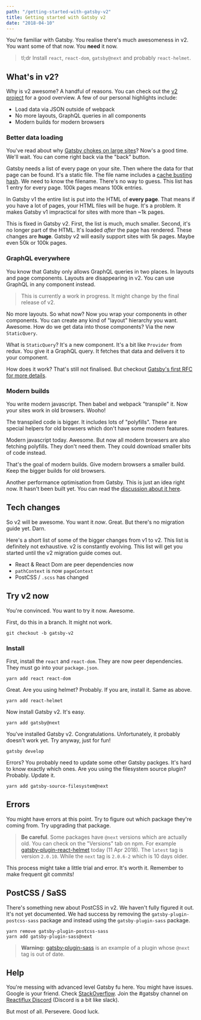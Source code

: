 ```yaml
---
path: "/getting-started-with-gatsby-v2"
title: Getting started with Gatsby v2
date: "2018-04-10"
---
```

You're familiar with Gatsby. You realise there's much awesomeness in v2. You want some of that now. You **need** it now.

> tl;dr Install `react`, `react-dom`, `gatsby@next` and probably `react-helmet`.

## What's in v2?  

Why is v2 awesome? A handful of reasons. You can check out the [v2 project](https://github.com/gatsbyjs/gatsby/projects/2) for a good overview. A few of our personal highlights include:

* Load data via JSON outside of webpack
* No more layouts, GraphQL queries in all components
* Modern builds for modern browsers

### Better data loading

You've read about why [Gatsby chokes on large sites](/can-gatsby-handle-large-sites)? Now's a good time. We'll wait. You can come right back via the "back" button.

Gatsby needs a list of every page on your site. Then where the data for that page can be found. It's a static file. The file name includes a [cache busting hash](/what-is-cache-busting-or-content-hashing). We need to know the filename. There's no way to guess. This list has 1 entry for every page. 100k pages means 100k entries.

In Gatsby v1 the entire list is put into the HTML of **every page**. That means if you have a lot of pages, your HTML files will be huge. It's a problem. It makes Gatsby v1 impractical for sites with more than ~1k pages.

This is fixed in Gatsby v2. First, the list is much, much smaller. Second, it's no longer part of the HTML. It's loaded *after* the page has rendered. These changes are **huge**. Gatsby v2 will easily support sites with 5k pages. Maybe even 50k or 100k pages.

### GraphQL everywhere

You know that Gatsby only allows GraphQL queries in two places. In layouts and page components. Layouts are disappearing in v2. You can use GraphQL in any component instead.

> This is currently a work in progress. It might change by the final release of v2.

No more layouts. So what now? Now you wrap your components in other components. You can create any kind of "layout" hierarchy you want. Awesome. How do we get data into those components? Via the new `StaticQuery`.

What is `StaticQuery`? It's a new component. It's a bit like `Provider` from redux. You give it a GraphQL query. It fetches that data and delivers it to your component.

How does it work? That's still not finalised. But checkout [Gatsby's first RFC for more details](https://github.com/gatsbyjs/rfcs/pull/2).

### Modern builds

You write modern javascript. Then babel and webpack "transpile" it. Now your sites work in old browsers. Wooho!

The transpiled code is bigger. It includes lots of "polyfills". These are special helpers for old browsers which don't have some modern features.

Modern javascript today. Awesome. But now all modern browsers are also fetching polyfills. They don't need them. They could download smaller bits of code instead.

That's the goal of modern builds. Give modern browsers a smaller build. Keep the bigger builds for old browsers.

Another performance optimisation from Gatsby. This is just an idea right now. It hasn't been built yet. You can read the [discussion about it here](https://github.com/gatsbyjs/gatsby/issues/2114).

## Tech changes

So v2 will be awesome. You want it *now*. Great. But there's no migration guide yet. Darn.

Here's a short list of some of the bigger changes from v1 to v2. This list is definitely not exhaustive. v2 is constantly evolving. This list will get you started until the v2 migration guide comes out.

* React & React Dom are peer dependencies now
* `pathContext` is now `pageContext`
* PostCSS / `.scss` has changed

## Try v2 now

You're convinced. You want to try it now. Awesome.

First, do this in a branch. It might not work.

```
git checkout -b gatsby-v2
```

### Install

First, install the `react` and `react-dom`. They are now peer dependencies. They must go into your `package.json`.

```
yarn add react react-dom
```

Great. Are you using helmet? Probably. If you are, install it. Same as above.

```
yarn add react-helmet
```

Now install Gatsby v2. It's easy.

```
yarn add gatsby@next
```

You've installed Gatsby v2. Congratulations. Unfortunately, it probably doesn't work yet. Try anyway, just for fun!

```
gatsby develop
```

Errors? You probably need to update some other Gatsby packges. It's hard to know exactly which ones. Are you using the filesystem source plugin? Probably. Update it.

```
yarn add gatsby-source-filesystem@next
```

## Errors

You might have errors at this point. Try to figure out which package they're coming from. Try upgrading that package.

> **Be careful**. Some packages have `@next` versions which are actually old. You can check on the "Versions" tab on npm. For example [gatsby-plugin-react-helmet](https://www.npmjs.com/package/gatsby-plugin-react-helmet) today (11 Apr 2018). The `latest` tag is version `2.0.10`. While the `next` tag is `2.0.6-2` which is 10 days older.

This process might take a little trial and error. It's worth it. Remember to make frequent git commits!


## PostCSS / SaSS

There's something new about PostCSS in v2. We haven't fully figured it out. It's not yet documented. We had success by removing the `gatsby-plugin-postcss-sass` package and instead using the `gatsby-plugin-sass` package.

```
yarn remove gatsby-plugin-postcss-sass
yarn add gatsby-plugin-sass@next
```

> **Warning:** [gatsby-plugin-sass](https://www.npmjs.com/package/gatsby-plugin-postcss-sass?activeTab=versions) is an example of a plugin whose `@next` tag is out of date.

## Help

You're messing with advanced level Gatsby fu here. You might have issues. Google is your friend. Check [StackOverflow](http://stackoverflow.com/questions/tagged/gatsby). Join the #gatsby channel on [Reactiflux Discord](https://discord.gg/0ZcbPKXt5bVoxkfV) (Discord is a bit like slack).

But most of all. Persevere. Good luck.
